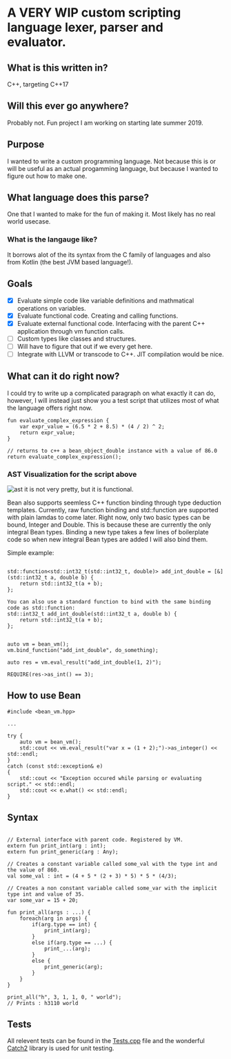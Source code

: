 # A VERY WIP custom scripting language lexer, parser and evaluator.
## What is this written in?
C++, targeting C++17
## Will this ever go anywhere?
Probably not. Fun project I am working on starting late summer 2019.
## Purpose
I wanted to write a custom programming language. Not because this is or will be useful as an actual progamming language, but because I wanted to figure out how to make one.


## What language does this parse?
One that I wanted to make for the fun of making it.  Most likely has no real world usecase.
### What is the langauge like?
It borrows alot of the its syntax from the C family of languages and also from Kotlin (the best JVM based language!).
## Goals
- [x] Evaluate simple code like variable definitions and mathmatical operations on variables.
- [x] Evaluate functional code. Creating and calling functions.
- [x] Evaluate external functional code. Interfacing with the parent C++ application through vm function calls.
- [ ] Custom types like classes and structures.
- [ ] Will have to figure that out if we every get here.
- [ ] Integrate with LLVM or transcode to C++. JIT compilation would be nice.

## What can it do right now?
I could try to write up a complicated paragraph on what exactly it can do, however, I will instead just show you a test script that utilizes most of what the language offers right now.

```
fun evaluate_complex_expression {
    var expr_value = (6.5 * 2 + 8.5) * (4 / 2) ^ 2;
    return expr_value;
}

// returns to c++ a bean_object_double instance with a value of 86.0
return evaluate_complex_expression();
```

### AST Visualization for the script above

![ast](https://i.imgur.com/6v4bcqb.png)
it is not very pretty, but it is functional.

Bean also supports seemless C++ function binding through type deduction templates. Currently, raw function binding and std::function are supported with plain lamdas to come later. Right now, only two basic types can be bound, Integer and Double. This is because these are currently the only integral Bean types. Binding a new type takes a few lines of boilerplate code so when new integral Bean types are added I will also bind them.

Simple example:

```

std::function<std::int32_t(std::int32_t, double)> add_int_double = [&](std::int32_t a, double b) {
	return std::int32_t(a + b);
};

You can also use a standard function to bind with the same binding code as std::function:
std::int32_t add_int_double(std::int32_t a, double b) {
	return std::int32_t(a + b);
};


auto vm = bean_vm();
vm.bind_function("add_int_double", do_something);

auto res = vm.eval_result("add_int_double(1, 2)");

REQUIRE(res->as_int() == 3);

```

## How to use Bean

```
#include <bean_vm.hpp>

...

try {
    auto vm = bean_vm();
    std::cout << vm.eval_result("var x = (1 + 2);")->as_integer() << std::endl;
}
catch (const std::exception& e)
{
	std::cout << "Exception occured while parsing or evaluating script." << std::endl;
	std::cout << e.what() << std::endl;
}
```

## Syntax
```

// External interface with parent code. Registered by VM.
extern fun print_int(arg : int);
extern fun print_generic(arg : Any);

// Creates a constant variable called some_val with the type int and the value of 860.
val some_val : int = (4 + 5 * (2 + 3) * 5) * 5 * (4/3);

// Creates a non constant variable called some_var with the implicit type int and value of 35.
var some_var = 15 + 20;

fun print_all(args : ...) {
    foreach(arg in args) {
        if(arg.type == int) {
            print_int(arg);
        }
        else if(arg.type == ...) {
            print_...(arg);
        }
        else {
            print_generic(arg);
        }
    }
}

print_all("h", 3, 1, 1, 0, " world");
// Prints : h3110 world

```

## Tests

All relevent tests can be found in the [Tests.cpp](https://github.com/maxkunes/bean/blob/master/tests.cpp) file and the wonderful [Catch2](https://github.com/catchorg/Catch2) library is used for unit testing.
